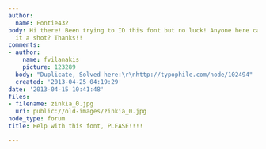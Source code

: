 ```yaml
---
author:
  name: Fontie432
body: Hi there! Been trying to ID this font but no luck! Anyone here care to give
  it a shot? Thanks!!
comments:
- author:
    name: fvilanakis
    picture: 123289
  body: "Duplicate, Solved here:\r\nhttp://typophile.com/node/102494"
  created: '2013-04-25 04:19:29'
date: '2013-04-15 10:41:48'
files:
- filename: zinkia_0.jpg
  uri: public://old-images/zinkia_0.jpg
node_type: forum
title: Help with this font, PLEASE!!!!

---
```

